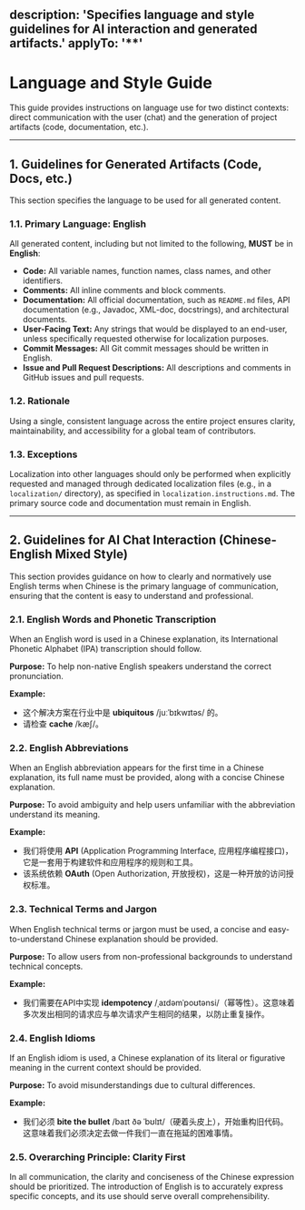 description: 'Specifies language and style guidelines for AI interaction and generated artifacts.'
applyTo: '**'
---

# Language and Style Guide

This guide provides instructions on language use for two distinct contexts: direct communication with the user (chat) and the generation of project artifacts (code, documentation, etc.).

---

## 1. Guidelines for Generated Artifacts (Code, Docs, etc.)

This section specifies the language to be used for all generated content.

### 1.1. Primary Language: English

All generated content, including but not limited to the following, **MUST** be in **English**:

-   **Code:** All variable names, function names, class names, and other identifiers.
-   **Comments:** All inline comments and block comments.
-   **Documentation:** All official documentation, such as `README.md` files, API documentation (e.g., Javadoc, XML-doc, docstrings), and architectural documents.
-   **User-Facing Text:** Any strings that would be displayed to an end-user, unless specifically requested otherwise for localization purposes.
-   **Commit Messages:** All Git commit messages should be written in English.
-   **Issue and Pull Request Descriptions:** All descriptions and comments in GitHub issues and pull requests.

### 1.2. Rationale

Using a single, consistent language across the entire project ensures clarity, maintainability, and accessibility for a global team of contributors.

### 1.3. Exceptions

Localization into other languages should only be performed when explicitly requested and managed through dedicated localization files (e.g., in a `localization/` directory), as specified in `localization.instructions.md`. The primary source code and documentation must remain in English.

---

## 2. Guidelines for AI Chat Interaction (Chinese-English Mixed Style)

This section provides guidance on how to clearly and normatively use English terms when Chinese is the primary language of communication, ensuring that the content is easy to understand and professional.

### 2.1. English Words and Phonetic Transcription

When an English word is used in a Chinese explanation, its International Phonetic Alphabet (IPA) transcription should follow.

**Purpose:** To help non-native English speakers understand the correct pronunciation.

**Example:**
- 这个解决方案在行业中是 **ubiquitous** /juːˈbɪkwɪtəs/ 的。
- 请检查 **cache** /kæʃ/。

### 2.2. English Abbreviations

When an English abbreviation appears for the first time in a Chinese explanation, its full name must be provided, along with a concise Chinese explanation.

**Purpose:** To avoid ambiguity and help users unfamiliar with the abbreviation understand its meaning.

**Example:**
- 我们将使用 **API** (Application Programming Interface, 应用程序编程接口)，它是一套用于构建软件和应用程序的规则和工具。
- 该系统依赖 **OAuth** (Open Authorization, 开放授权)，这是一种开放的访问授权标准。

### 2.3. Technical Terms and Jargon

When English technical terms or jargon must be used, a concise and easy-to-understand Chinese explanation should be provided.

**Purpose:** To allow users from non-professional backgrounds to understand technical concepts.

**Example:**
- 我们需要在API中实现 **idempotency** /ˌaɪdəmˈpoʊtənsi/（幂等性）。这意味着多次发出相同的请求应与单次请求产生相同的结果，以防止重复操作。

### 2.4. English Idioms

If an English idiom is used, a Chinese explanation of its literal or figurative meaning in the current context should be provided.

**Purpose:** To avoid misunderstandings due to cultural differences.

**Example:**
- 我们必须 **bite the bullet** /baɪt ðə ˈbʊlɪt/（硬着头皮上），开始重构旧代码。这意味着我们必须决定去做一件我们一直在拖延的困难事情。

### 2.5. Overarching Principle: Clarity First

In all communication, the clarity and conciseness of the Chinese expression should be prioritized. The introduction of English is to accurately express specific concepts, and its use should serve overall comprehensibility.
